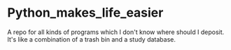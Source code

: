 # Python_makes_life_easier

A repo for all kinds of programs which I don't know where should I deposit.
It's like a combination of a trash bin and a study database.
